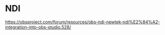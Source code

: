 # NDI
https://obsproject.com/forum/resources/obs-ndi-newtek-ndi%E2%84%A2-integration-into-obs-studio.528/
